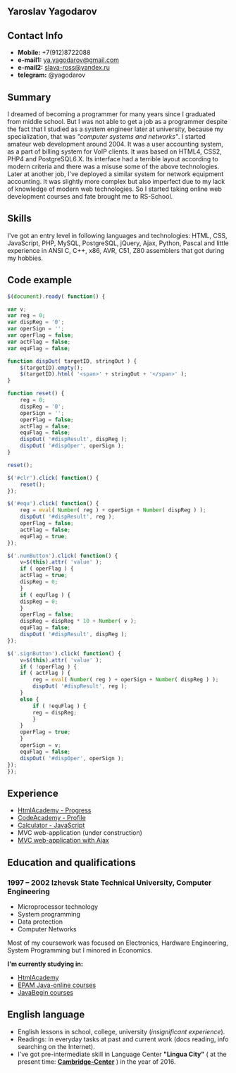 ## Yaroslav Yagodarov

## Contact Info
* **Mobile:** +7(912)8722088
* **e-mail1:** ya.yagodarov@gmail.com
* **e-mail2:** slava-ross@yandex.ru
* **telegram:** @yagodarov

## Summary
I dreamed of becoming a programmer for many years since I graduated from middle school. But I was not able to get a job as a programmer despite the fact that I studied as a system engineer later at university,
because my specialization, that was _"computer systems and networks"_.
I started amateur web development around 2004. It was a user accounting system, as a part of billing system for VoIP clients. It was based on HTML4, CSS2, PHP4 and PostgreSQL6.X.
Its interface had a terrible layout according to modern criteria and there was a misuse some of the above technologies. 
Later at another job, I've deployed a similar system for network equipment accounting. It was slightly more complex but also imperfect due to my lack of knowledge of modern web technologies.
So I started taking online web development courses and fate brought me to RS-School.

## Skills

I've got an entry level in following languages and technologies: HTML, CSS, JavaScript, PHP, MySQL, PostgreSQL, jQuery, Ajax, Python, Pascal and little experience in ANSI C, C++, x86, AVR, C51, Z80 assemblers that got during my hobbies.

## Code example
```javascript
$(document).ready( function() {

var v;
var reg = 0;
var dispReg = '0';
var operSign = '';
var operFlag = false;
var actFlag = false;
var equFlag = false;

function dispOut( targetID, stringOut ) {
    $(targetID).empty();
    $(targetID).html( '<span>' + stringOut + '</span>' );
}

function reset() {
    reg = 0;
    dispReg = '0';
    operSign = '';
    operFlag = false;
    actFlag = false;
    equFlag = false;
    dispOut( '#dispResult', dispReg );
    dispOut( '#dispOper', operSign );
}

reset();

$('#clr').click( function() {
    reset();
});

$('#equ').click( function() {
    reg = eval( Number( reg ) + operSign + Number( dispReg ) );
    dispOut( '#dispResult', reg );
    operFlag = false;
    actFlag = false;
    equFlag = true;
});

$('.numButton').click( function() {
    v=$(this).attr( 'value' );
    if ( operFlag ) {
	actFlag = true;
	dispReg = 0;
    }
    if ( equFlag ) {
	dispReg = 0;
    }
    operFlag = false;
    dispReg = dispReg * 10 + Number( v );
    equFlag = false;
    dispOut( '#dispResult', dispReg );
});

$('.signButton').click( function() {
    v=$(this).attr( 'value' );
    if ( !operFlag ) {
	if ( actFlag ) {
	    reg = eval( Number( reg ) + operSign + Number( dispReg ) );
	    dispOut( '#dispResult', reg );
	}
	else {
	    if ( !equFlag ) {
		reg = dispReg;
	    }
	}
	operFlag = true;
    }
    operSign = v;
    equFlag = false;
    dispOut( '#dispOper', operSign );
});
});
```

## Experience
* [HtmlAcademy - Progress](https://htmlacademy.ru/profile/id886151/progress)
* [CodeAcademy - Profile](https://www.codecademy.com/profiles/SlavaRoss)
* [Calculator - JavaScript](https://github.com/slava-ross/js-calc)
* MVC web-application (under construction)
* [MVC web-application with Ajax](https://github.com/slava-ross/news-mvc-user-mysql) 

## Education and qualifications
### 1997 – 2002 Izhevsk State Technical University, Computer Engineering

* Microprocessor technology
* System programming
* Data protection
* Computer Networks

Most of my coursework was focused on Electronics, Hardware Engineering, System Programming but I minored in Economics.

**I'm currently studying in:**
* [HtmlAcademy](https://htmlacademy.ru/profile/id886151/progress)
* [EPAM Java-online courses](https://www.training.ru/#!/Training/2355?lang=ru)
* [JavaBegin courses](https://javabegin.ru/courses)

## English language

* English lessons in school, college, university (_insignificant experience_).
* Readings: in everyday tasks at past and current work (docs reading, info searching on the Internet).
* I've got pre-intermediate skill in Language Center **"Lingua City"** ( at the present time: [**Cambridge-Center**](https://cambridge-center.ru) ) in the year of 2016.


